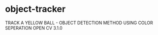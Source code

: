 # object-tracker
TRACK A YELLOW BALL - OBJECT DETECTION METHOD USING COLOR SEPERATION OPEN CV 3.1.0

